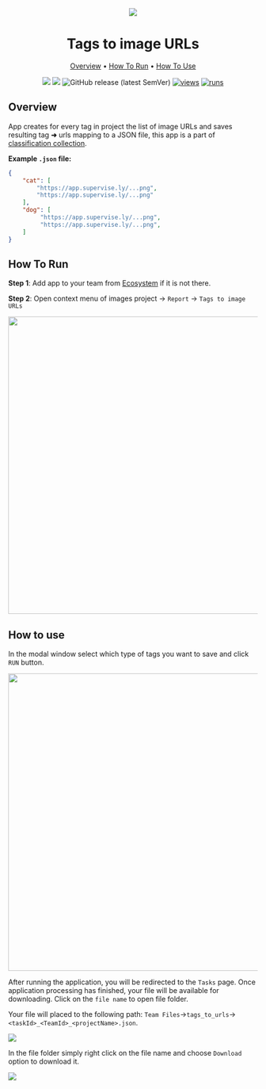 <div align="center" markdown>
<img src="https://i.imgur.com/KtnbrQe.png"/>



# Tags to image URLs

<p align="center">
  <a href="#Overview">Overview</a> •
  <a href="#How-To-Run">How To Run</a> •
  <a href="#How-To-Use">How To Use</a>
</p>

  
[![](https://img.shields.io/badge/supervisely-ecosystem-brightgreen)](https://ecosystem.supervise.ly/apps/tags-to-image-urls)
[![](https://img.shields.io/badge/slack-chat-green.svg?logo=slack)](https://supervise.ly/slack)
![GitHub release (latest SemVer)](https://img.shields.io/github/v/release/supervisely-ecosystem/tags-to-image-urls)
[![views](https://app.supervise.ly/img/badges/views/supervisely-ecosystem/tags-to-image-urls.png)](https://supervise.ly)
[![runs](https://app.supervise.ly/img/badges/runs/supervisely-ecosystem/tags-to-image-urls.png)](https://supervise.ly)

</div>

## Overview

App creates for every tag in project the list of image URLs and saves resulting tag **➜** urls mapping to a JSON file, this app is a part of [classification collection](https://ecosystem.supervise.ly/collections).

**Example `.json` file:**

```json
{
    "cat": [
        "https://app.supervise.ly/...png",
        "https://app.supervise.ly/...png"
    ],
    "dog": [
         "https://app.supervise.ly/...png",
         "https://app.supervise.ly/...png",
    ]
}
```



## How To Run 
**Step 1**: Add app to your team from [Ecosystem](https://ecosystem.supervise.ly/apps/tags-to-image-urls) if it is not there.

**Step 2**: Open context menu of images project -> `Report` -> `Tags to image URLs` 

<img src="https://i.imgur.com/rZCF9eW.png" width="600px"/>

## How to use

In the modal window select which type of tags you want to save and click `RUN` button.

<img src="https://i.imgur.com/LimohG4.png" width="600px"/>

After running the application, you will be redirected to the `Tasks` page. Once application processing has finished, your file will be available for downloading. 
Click on the `file name` to open file folder.

Your file will placed to the following path: `Team Files`->`tags_to_urls`->`<taskId>_<TeamId>_<projectName>.json`. 

<img src="https://i.imgur.com/X79Yqft.png"/>

In the file folder simply right click on the file name and choose `Download` option to download it.

<img src="https://i.imgur.com/GIiuw7O.gif"/>
